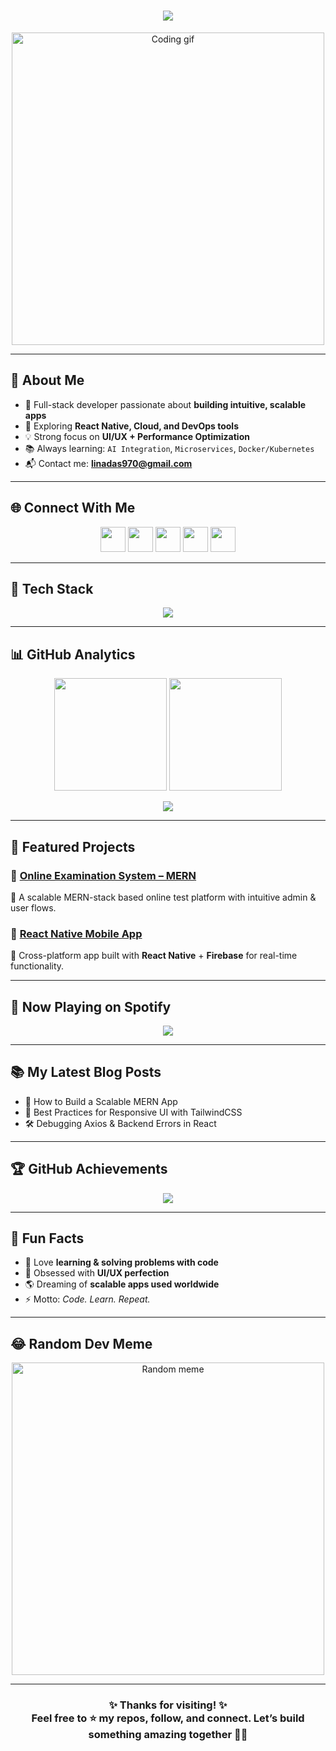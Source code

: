 <!-- Typing SVG Header -->
<h1 align="center">
  <img src="https://readme-typing-svg.herokuapp.com?font=Fira+Code&weight=700&size=28&pause=1000&color=36BCF7&center=true&vCenter=true&width=800&lines=Hi+there,+I'm+Lina+Das+👋;Full-Stack+Developer+🚀;MERN+Stack+%7C+React+Native+%7C+Cloud;Building+Scalable+and+Intuitive+Apps+🔥;Always+Learning+%7C+Always+Growing+🌱">
</h1>

<!-- Hero GIF -->
<p align="center">
  <img src="https://media.giphy.com/media/qgQUggAC3Pfv687qPC/giphy.gif" width="500" alt="Coding gif">
</p>

---

## 🚀 About Me  
- 🎯 Full-stack developer passionate about **building intuitive, scalable apps**  
- 🧠 Exploring **React Native, Cloud, and DevOps tools**  
- 💡 Strong focus on **UI/UX + Performance Optimization**  
- 📚 Always learning: `AI Integration`, `Microservices`, `Docker/Kubernetes`  
- 📬 Contact me: **[linadas970@gmail.com](mailto:linadas970@gmail.com)**  

---

## 🌐 Connect With Me  
<p align="center">
  <a href="https://linkedin.com/in/linadas1"><img src="https://skillicons.dev/icons?i=linkedin" width="40"/></a>
  <a href="https://twitter.com/your-username"><img src="https://skillicons.dev/icons?i=twitter" width="40"/></a>
  <a href="https://linadas.netlify.app/"><img src="https://skillicons.dev/icons?i=devto" width="40"/></a>
  <a href="https://yourwebsite.com"><img src="https://skillicons.dev/icons?i=chrome" width="40"/></a>
  <a href="mailto:linadas970@gmail.com"><img src="https://skillicons.dev/icons?i=gmail" width="40"/></a>
</p>

---

## 🧰 Tech Stack  
<p align="center">
  <img src="https://skillicons.dev/icons?i=js,ts,react,reactnative,nextjs,nodejs,express,mongodb,mysql,python,django,html,css,tailwind,bootstrap,figma,git,github,linux,vscode,postman,redux,docker,kubernetes,aws" />
</p>

---

## 📊 GitHub Analytics  
<p align="center">
  <img src="https://github-readme-stats.vercel.app/api?username=Reverylina01&show_icons=true&theme=tokyonight&count_private=true&hide_border=true" height="180"/>
  <img src="https://github-readme-streak-stats.herokuapp.com/?user=Reverylina01&theme=tokyonight&hide_border=true" height="180"/>
</p>

<p align="center">
  <img src="https://github-profile-summary-cards.vercel.app/api/cards/profile-details?username=Reverylina01&theme=tokyonight" />
</p>

---

## 🌟 Featured Projects  

### 🚀 [Online Examination System – MERN](https://github.com/Reverylina01/Online-Examintion-Systems-MERN)  
📌 A scalable MERN-stack based online test platform with intuitive admin & user flows.  
 

### 📱 [React Native Mobile App](https://github.com/your-username/project-3)  
📌 Cross-platform app built with **React Native** + **Firebase** for real-time functionality.  

---

## 🎵 Now Playing on Spotify  
<p align="center">
  <img src="https://spotify-github-profile.vercel.app/api/view?uid=your_spotify_username&cover_image=true&theme=default&show_offline=false&background_color=121212&bar_color=53b14f&bar_color_cover=false" />
</p>

---

## 📚 My Latest Blog Posts  
<!-- BLOG-POST-LIST:START -->
- 🚀 How to Build a Scalable MERN App  
- 🎨 Best Practices for Responsive UI with TailwindCSS  
- 🛠️ Debugging Axios & Backend Errors in React  
<!-- BLOG-POST-LIST:END -->

---

## 🏆 GitHub Achievements  
<p align="center">
  <img src="https://github-profile-trophy.vercel.app/?username=Reverylina01&theme=tokyonight&no-frame=true&row=1&column=6" />
</p>

---

## 🏅 Fun Facts  
- 🤖 Love **learning & solving problems with code**  
- 🎨 Obsessed with **UI/UX perfection**  
- 🌎 Dreaming of **scalable apps used worldwide**  
- ⚡ Motto: *Code. Learn. Repeat.*  

---

## 😂 Random Dev Meme  
<p align="center">
  <img src="https://random-memer.herokuapp.com/" width="500px" alt="Random meme" />
</p>

---

<h3 align="center">✨ Thanks for visiting! ✨<br/>  
Feel free to ⭐ my repos, follow, and connect. Let’s build something amazing together 🚀🔥</h3>
